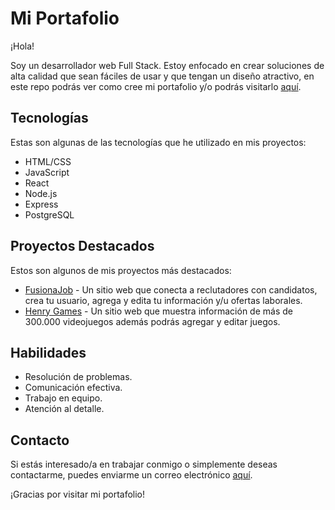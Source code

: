 # Mi Portafolio

¡Hola!

Soy un desarrollador web Full Stack. Estoy enfocado en crear soluciones de alta calidad que sean fáciles de usar y que tengan un diseño atractivo, en este repo podrás ver como cree mi portafolio y/o podrás visitarlo <a href="http://www.google.com">aquí</a>.

## Tecnologías

Estas son algunas de las tecnologías que he utilizado en mis proyectos:

- HTML/CSS
- JavaScript
- React
- Node.js
- Express
- PostgreSQL

## Proyectos Destacados

Estos son algunos de mis proyectos más destacados:

- [FusionaJob](https://github.com/felipecalderon/PF-SoyHenry) - Un sitio web que conecta a reclutadores con candidatos, crea tu usuario, agrega y edita tu información y/u ofertas laborales.
- [Henry Games](https://github.com/Alexhenao99/PI-VideoGames) - Un sitio web que muestra información de más de 300.000 videojuegos además podrás agregar y editar juegos.

## Habilidades

- Resolución de problemas.
- Comunicación efectiva.
- Trabajo en equipo.
- Atención al detalle.

## Contacto

Si estás interesado/a en trabajar conmigo o simplemente deseas contactarme, puedes enviarme un correo electrónico <a href="mailto:alexanderhenao0522@gmail.com">aquí</a>.

¡Gracias por visitar mi portafolio!